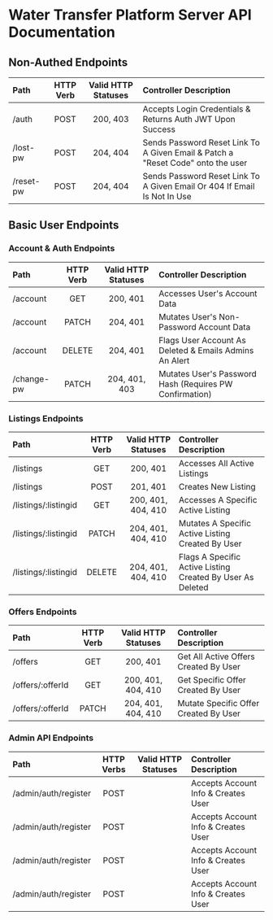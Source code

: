 # Water Transfer Platform Server API Documentation

## Non-Authed Endpoints 
|     **Path**   | **HTTP Verb** | **Valid HTTP Statuses** |                       **Controller Description**                                |
| :------------- | :-----------: | :---------------------: | :------------------------------------------------------------------------------ |
| /auth          |     POST      |        200, 403         | Accepts Login Credentials & Returns Auth JWT Upon Success                       |
| /lost-pw       |     POST      |        204, 404         | Sends Password Reset Link To A Given Email & Patch a "Reset Code" onto the user |
| /reset-pw      |     POST      |        204, 404         | Sends Password Reset Link To A Given Email Or 404 If Email Is Not In Use        |


## Basic User Endpoints
###  Account & Auth Endpoints
|  **Path**  | **HTTP Verb** | **Valid HTTP Statuses** |               **Controller Description**                |
| :--------- | :-----------: | :---------------------: | :------------------------------------------------------ |
| /account   |     GET       |        200, 401         | Accesses User's Account Data                            |
| /account   |     PATCH     |        204, 401         | Mutates User's Non-Password Account Data                |
| /account   |     DELETE    |        204, 401         | Flags User Account As Deleted & Emails Admins An Alert  |
| /change-pw |     PATCH     |      204, 401, 403      | Mutates User's Password Hash (Requires PW Confirmation) |

### Listings Endpoints
|            **Path**           | **HTTP Verb** | **Valid HTTP Statuses** |                   **Controller Description**                   |
| :---------------------------- | :-----------: | :---------------------: | :------------------------------------------------------------- |
| /listings                     |     GET       |        200, 401         | Accesses All Active Listings                                   |
| /listings                     |     POST      |        201, 401         | Creates New Listing                                            |
| /listings/:listingid          |     GET       |    200, 401, 404, 410   | Accesses A Specific Active Listing                             |
| /listings/:listingid          |     PATCH     |    204, 401, 404, 410   | Mutates A Specific Active Listing Created By User              |
| /listings/:listingid          |     DELETE    |    204, 401, 404, 410   | Flags A Specific Active Listing Created By User As Deleted     |

### Offers Endpoints
|      **Path**    | **HTTP Verb** | **Valid HTTP Statuses** |         **Controller Description**           |
| :--------------- | :-----------: | :---------------------: | :------------------------------------------- |
| /offers          |     GET       |        200, 401         | Get All Active Offers Created By User        |
| /offers/:offerId |     GET       |    200, 401, 404, 410   | Get Specific Offer Created By User           |
| /offers/:offerId |     PATCH     |    204, 401, 404, 410   | Mutate Specific Offer Created By User        |


<!-- | /listings/:listingid/offers          |     GET       | Gets All Offers On A Listing "Owned" By The User                  |
| /listings/:listingid/offers          |     POST      | Creates An Offer On A Listing *NOT* "Owned" By The User           |
| /listings/:id/offers/:offerid |     GET       | Gets A Specific Offer "Owned" By The User                         |
| /listings/:id/offers/:offerid |     POST      | Mutates A Specific Offer "Owned" By The User                      | -->

### Admin API Endpoints
|        **Path**       | **HTTP Verbs** | **Valid HTTP Statuses** |     **Controller Description**       |
| :-------------------- | :------------: | :---------------------: | :----------------------------------- |
| /admin/auth/register  |      POST      |                         | Accepts Account Info & Creates User  |
| /admin/auth/register  |      POST      |                         | Accepts Account Info & Creates User  |
| /admin/auth/register  |      POST      |                         | Accepts Account Info & Creates User  |
| /admin/auth/register  |      POST      |                         | Accepts Account Info & Creates User  |
